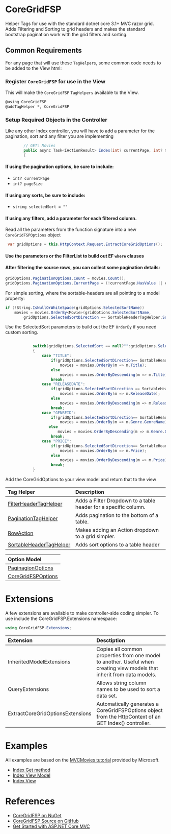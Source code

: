 ﻿# CoreGridFSP
Helper Tags for use with the standard dotnet core 3.1+ MVC razor grid. Adds Filtering and Sorting to grid headers and makes the standard bootstrap pagination work with the grid filters and sorting.

## Common Requirements
For any page that will use these `TagHelpers`, some common code needs to be added to the View html:

### Register `CoreGridFSP` for use in the View
This will make the `CoreGridFSP` `TagHelpers` available to the View.

``` html
@using CoreGridFSP
@addTagHelper *, CoreGridFSP
```

### Setup Required Objects in the Controller
Like any other Index controller, you will have to add a parameter for the pagination, sort and any filter you are implementing

```csharp
        // GET: Movies
        public async Task<IActionResult> Index(int? currentPage, int? movieGenre, DateTime? fromReleaseDate, DateTime? toReleaseDate, decimal? lowPrice, decimal? highPrice, string searchString, int? pageSize, string selectedSort = "")
        {
```
#### If using the pagination options, be sure to include:
* `int? currentPage`
* `int? pageSize`


#### If using any sorts, be sure to include:
* `string selectedSort = ""`

#### If using any filters, add a parameter for each filtered column.

Read all the parameters from the function signature into a new `CoreGridFSPOptions` object

```csharp
 var gridOptions = this.HttpContext.Request.ExtractCoreGridOptions();
```

#### Use the parameters or the FilterList to build out EF `where` clauses

#### After filtering the source rows, you can collect some pagination details:
```csharp
gridOptions.PaginationOptions.Count = movies.Count();
gridOptions.PaginationOptions.CurrentPage = (!currentPage.HasValue || currentPage.Value == 0) ? 1 : currentPage.Value;
```

For simple sorting, where the sortable-headers are all pointing to a model property:

```csharp
if (!String.IsNullOrWhiteSpace(gridOptions.SelectedSortName))
    movies = movies.OrderBy<Movie>(gridOptions.SelectedSortName, 
        gridOptions.SelectedSortDirection == SortableHeaderTagHelper.SortDirection.Desc);

```

Use the SelectedSort parameters to build out the EF `OrderBy` if you need custom sorting.
```csharp

            switch(gridOptions.SelectedSort == null?"":gridOptions.SelectedSortName.ToUpper())
            {
                case "TITLE":
                    if(gridOptions.SelectedSortDirection== SortableHeaderTagHelper.SortDirection.Asc)
                        movies = movies.OrderBy(m => m.Title);
                    else
                        movies = movies.OrderByDescending(m => m.Title);
                    break;
                case "RELEASEDATE":
                    if(gridOptions.SelectedSortDirection == SortableHeaderTagHelper.SortDirection.Asc)
                        movies = movies.OrderBy(m => m.ReleaseDate);
                    else
                        movies = movies.OrderByDescending(m => m.ReleaseDate);
                    break;
                case "GENREID":
                    if(gridOptions.SelectedSortDirection== SortableHeaderTagHelper.SortDirection.Asc)
                        movies = movies.OrderBy(m => m.Genre.GenreName);
                   else
                       movies = movies.OrderByDescending(m => m.Genre.GenreName);
                    break;
                case "PRICE":
                    if(gridOptions.SelectedSortDirection== SortableHeaderTagHelper.SortDirection.Asc)
                        movies = movies.OrderBy(m => m.Price);
                    else
                        movies = movies.OrderByDescending(m => m.Price);
                    break;
            }
```

Add the CoreGridOptions to your view model and return that to the view

| Tag Helper | Description |
|:--|:--|
| [FilterHeaderTagHelper](https://github.com/bmittenzwey/CoreGridFSP/blob/master/CoreGridFSP/documentation/FilterHeader.md) | Adds a Filter Dropdown to a table header for a specific column. |
| [PaginationTagHelper](https://github.com/bmittenzwey/CoreGridFSP/blob/master/CoreGridFSP/documentation/Pagination.md) | Adds pagination to the bottom of a table.|
| [RowAction](https://github.com/bmittenzwey/CoreGridFSP/blob/master/CoreGridFSP/documentation/RowAction.md) |Makes adding an Action dropdown to a grid simpler.|
| [SortableHeaderTagHelper](https://github.com/bmittenzwey/CoreGridFSP/blob/master/CoreGridFSP/documentation/SortableHeader.md) | Adds sort options to a table header|

| Option Model |
| :--|
| [PaginagionOptions](https://github.com/bmittenzwey/CoreGridFSP/blob/master/CoreGridFSP/documentation/models/PaginationOptions.md)|
| [CoreGridFSPOptions](https://github.com/bmittenzwey/CoreGridFSP/blob/master/CoreGridFSP/documentation/models/CoreGridFSPOptions.md)|

# Extensions
A few extensions are available to make controller-side coding simpler.
To use include the CoreGridFSP.Extensions namespace:
```csharp
using CoreGridFSP.Extensions;
```
| Extension | Desctiption |
| :-- | :-- |
| InheritedModelExtensions | Copies all common properties from one model to another. Useful when creating view models that inherit from data models. |
| QueryExtensions | Allows string column names to be used to sort a data set. |
| ExtractCoreGridOptionsExtensions | Automatically generates a CoreGridFSPOptions object from the HttpContext of an GET Index() controller.|


# Examples
All examples are based on the [MVCMovies tutorial](https://docs.microsoft.com/en-us/aspnet/core/tutorials/first-mvc-app/start-mvc?view=aspnetcore-3.1&tabs=visual-studio) provided by Microsoft.

- [Index Get method](https://github.com/bmittenzwey/CoreGridFSP/blob/master/CoreGridFSP/documentation/examples/MoviesController.md)
- [Index View Model](https://github.com/bmittenzwey/CoreGridFSP/blob/master/CoreGridFSP/documentation/examples/IndexViewModel.md)
- [Index View](https://github.com/bmittenzwey/CoreGridFSP/blob/master/CoreGridFSP/documentation/examples/IndexView.md)


# References
- [CoreGridFSP on NuGet](https://www.nuget.org/packages/CoreGridFSP/)
- [CoreGridFSP Source on GitHub](https://github.com/bmittenzwey/CoreGridFSP) 
- [Get Started with ASP.NET Core MVC](https://docs.microsoft.com/en-us/aspnet/core/tutorials/first-mvc-app/start-mvc?view=aspnetcore-3.1&tabs=visual-studio)
